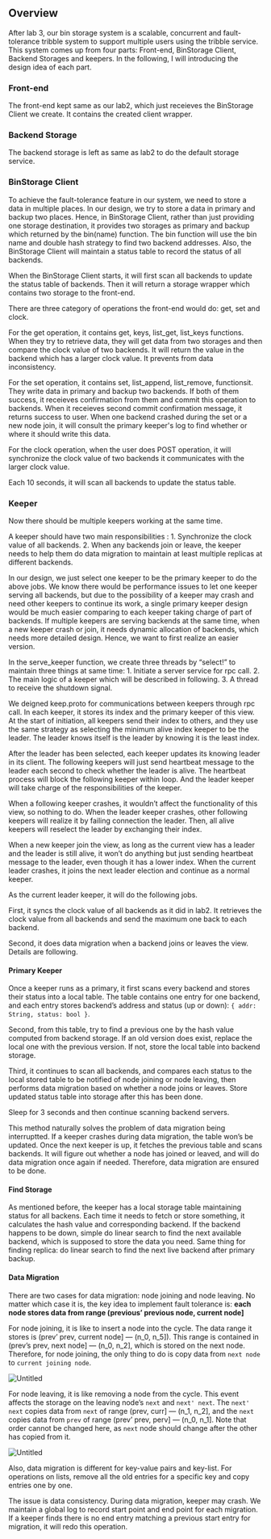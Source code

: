 ## Overview
After lab 3, our bin storage system is a scalable, concurrent and fault-tolerance tribble system to support multiple users using the tribble service. This system comes up from four parts: Front-end, BinStorage Client, Backend Storages and keepers. In the following, I will introducing the design idea of each part.

### Front-end
The front-end kept same as our lab2, which just receieves the BinStorage Client we create. It contains the created client wrapper.

### Backend Storage
The backend storage is left as same as lab2 to do the default storage service.

### BinStorage Client

To achieve the fault-tolerance feature in our system, we need to store a data in multiple places. In our design, we try to store a data in primary and backup two places. Hence, in BinStorage Client, rather than just providing one storage destination, it provides two storages as primary and backup which returned by the bin(name) function. The bin function will use the bin name and double hash strategy to find two backend addresses. Also, the BinStorage Client will maintain a status table to record the status of all backends. 

When the BinStorage Client starts, it will first scan all backends to update the status table of backends. Then it will return a storage wrapper which contains two storage to the front-end.

There are three category of operations the front-end would do: get, set and clock.

For the get operation, it contains get, keys, list_get, list_keys functions. When they try to retrieve data, they will get data from two storages and then compare the clock value of two backends. It will return the value in the backend which has a larger clock value. It prevents from data inconsistency.

For the set operation, it contains set, list_append, list_remove, functionsit. They write data in primary and backup two backends. If both of them success, it receieves confirmation from them and commit this operation to backends. When it receieves second commit confirmation message, it returns success to user. When one backend crashed during the set or a new node join, it will consult the primary keeper's log to find whether or where it should write this data. 

For the clock operation, when the user does POST operation, it will synchronize the clock value of two backends it communicates with the larger clock value. 

Each 10 seconds, it will scan all backends to update the status table. 

### Keeper

Now there should be multiple keepers working at the same time.

A keeper should have two main responsibilities : 1. Synchronize the clock value of all backends. 2. When any backends join or leave, the keeper needs to help them do data migration to maintain at least multiple replicas at different backends.

In our design, we just select one keeper to be the primary keeper to do the above jobs. We know there would be performance issues to let one keeper serving all backends, but due to the possibility of a keeper may crash and need other keepers to continue its work, a single  primary keeper design would be much easier comparing to each keeper taking charge of part of backends. If multiple keepers are serving backends at the same time, when a new keeper crash or join, it needs dynamic allocation of backends, which needs more detailed design. Hence, we want to first realize an easier version.

In the serve_keeper function, we create three threads by “select!” to maintain three things at same time: 1. Initiate a server service for rpc call. 2. The main logic of a keeper which will be described in following. 3.  A thread to receive the shutdown signal.

We deigned keep.proto for communications between keepers through rpc call. In each keeper, it stores its index and the primary keeper of  this view. At the start of initiation, all keepers send their index to others, and they use the same strategy as selecting the minimum alive index keeper to be the leader. The leader knows itself is the leader by knowing it is the least index.

After the leader has been selected, each keeper updates its knowing leader in its client. The following keepers will just send heartbeat message to the leader each second to check whether the leader is alive. The heartbeat process will block the following keeper within loop. And the leader keeper will take charge of the responsibilities of the keeper. 

When a following keeper crashes, it wouldn’t affect the functionality of this view, so nothing to do. When the leader keeper crashes, other following keepers will realize it by failing connection the leader. Then, all alive keepers will reselect the leader by exchanging their index.

When a new keeper join the view, as long as the current view has a leader and the leader is still alive, it won’t do anything but just sending heartbeat message to the leader, even though it has a lower index. When the current leader crashes, it joins the next leader election and continue as a normal keeper.

As the current leader keeper, it will do the following jobs.

First, it syncs the clock value of all backends as it did in lab2. It retrieves the clock value from all backends and send the maximum one back to each backend.

Second, it does data migration when a backend joins or leaves the view. Details are following.

#### Primary Keeper
Once a keeper runs as a primary, it first scans every backend and stores their status into a local table. The table contains one entry for one backend, and each entry stores backend’s address and status (up or down): `{ addr: String, status: bool }`.

Second, from this table, try to find a previous one by the hash value computed from backend storage. If an old version does exist, replace the local one with the previous version. If not, store the local table into backend storage.

Third, it continues to scan all backends,  and compares each status to the local stored table to be notified of node joining or node leaving, then performs data migration based on whether a node joins or leaves. Store updated status table into storage after this has been done.

Sleep for 3 seconds and then continue scanning backend servers.

This method naturally solves the problem of data migration being interruptted. If a keeper crashes during data migration, the table won’s be updated. Once the next keeper is up, it fetches the previous table and scans backends. It will figure out whether a node has joined or leaved, and will do data migration once again if needed. Therefore, data migration are ensured to be done.

#### Find Storage

As mentioned before, the keeper has a local storage table maintaining status for all backens. Each time it needs to fetch or store something, it calculates the hash value and corresponding backend. If the backend happens to be down, simple do linear search to find the next available backend, which is supposed to store the data you need. Same thing for finding replica: do linear search to find the next live backend after primary backup.


#### Data Migration

There are two cases for data migration: node joining and node leaving. No matter which case it is, the key idea to implement fault tolerance is: **each node stores data from range (previous’ previous node, current node]**

For node joining, it is like to insert a node into the cycle. The data range it stores is (prev’ prev, current node] — (n_0, n_5]). This range is contained in (prev’s prev, next node] — (n_0, n_2], which is stored on the next node. Therefore, for node joining, the only thing to do is copy data from `next node` to `current joining node`.

![Untitled](1.jpeg)

For node leaving, it is like removing a node from the cycle. This event affects the storage on the leaving node’s `next` and `next' next`. The `next' next` copies data from `next` of range (prev, curr] — (n_1, n_2], and the `next` copies data from `prev` of range (prev’ prev, perv] — (n_0, n_1]. Note that order cannot be changed here, as `next` node should change after the other has copied from it.


![Untitled](2.jpeg)

Also, data migration is different for key-value pairs and key-list. For operations on lists, remove all the old entries for a specific key and copy entries one by one.

The issue is data consistency. During data migration, keeper may crash. We maintain a global log to record start point and end point for each migration. If a keeper finds there is no end entry matching a previous start entry for migration, it will redo this operation.
